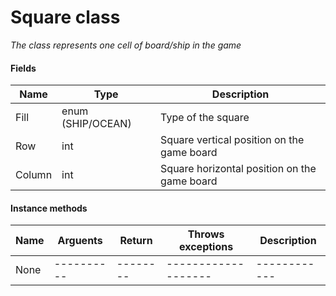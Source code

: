# Square class
*The class represents one cell of board/ship in the game*

#### Fields
Name | Type | Description
-----|------|------------
Fill | enum (SHIP/OCEAN) | Type of the square
Row | int | Square vertical position on the game board
Column | int |  Square horizontal position on the game board

#### Instance methods
Name | Arguents | Return | Throws exceptions | Description
-----|----------|--------|-------------------|------------
None |----------|--------|-------------------|------------